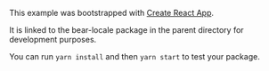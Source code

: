 This example was bootstrapped with [Create React App](https://github.com/facebook/create-react-app).

It is linked to the bear-locale package in the parent directory for development purposes.

You can run `yarn install` and then `yarn start` to test your package.
